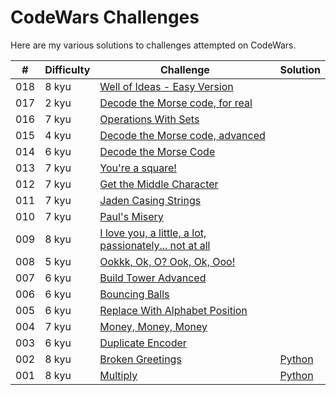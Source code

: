 # CodeWars Challenges
Here are my various solutions to challenges attempted on CodeWars.



| #    | Difficulty | Challenge                                | Solution                              |
| ---- | ---------- | ---------------------------------------- | ------------------------------------- |
| 018  | 8 kyu      | [Well of Ideas - Easy Version](https://www.codewars.com/kata/57f222ce69e09c3630000212) |                                       |
| 017  | 2 kyu      | [Decode the Morse code, for real](https://www.codewars.com/kata/54acd76f7207c6a2880012bb) |                                       |
| 016  | 7 kyu      | [Operations With Sets](https://www.codewars.com/kata/5609fd5b44e602b2ff00003a) |                                       |
| 015  | 4 kyu      | [Decode the Morse code, advanced](https://www.codewars.com/kata/54b72c16cd7f5154e9000457) |                                       |
| 014  | 6 kyu      | [Decode the Morse Code](https://www.codewars.com/kata/54b724efac3d5402db00065e) |                                       |
| 013  | 7 kyu      | [You're a square!](https://www.codewars.com/kata/54c27a33fb7da0db0100040e) |                                       |
| 012  | 7 kyu      | [Get the Middle Character](https://www.codewars.com/kata/56747fd5cb988479af000028) |                                       |
| 011  | 7 kyu      | [Jaden Casing Strings](https://www.codewars.com/kata/5390bac347d09b7da40006f6) |                                       |
| 010  | 7 kyu      | [Paul's Misery](https://www.codewars.com/kata/57ee31c5e77282c24d000024) |                                       |
| 009  | 8 kyu      | [I love you, a little, a lot, passionately...  not at all](https://www.codewars.com/kata/57f24e6a18e9fad8eb000296) |                                       |
| 008  | 5 kyu      | [Ookkk, Ok, O? Ook, Ok, Ooo!](https://www.codewars.com/kata/55035eb47451fb61c0000288) |                                       |
| 007  | 6 kyu      | [Build Tower Advanced](https://www.codewars.com/kata/57675f3dedc6f728ee000256) |                                       |
| 006  | 6 kyu      | [Bouncing Balls](https://www.codewars.com/kata/5544c7a5cb454edb3c000047) |                                       |
| 005  | 6 kyu      | [Replace With Alphabet Position](https://www.codewars.com/kata/546f922b54af40e1e90001da) |                                       |
| 004  | 7 kyu      | [Money, Money, Money](https://www.codewars.com/kata/563f037412e5ada593000114) |                                       |
| 003  | 6 kyu      | [Duplicate Encoder](https://www.codewars.com/kata/54b42f9314d9229fd6000d9c) |                                       |
| 002  | 8 kyu      | [Broken Greetings](https://www.codewars.com/kata/50654ddff44f800200000001) | [Python](/Python/broken_greetings.py) |
| 001  | 8 kyu      | [Multiply](https://www.codewars.com/kata/50654ddff44f800200000004) | [Python](/Python/multiply.py)         |